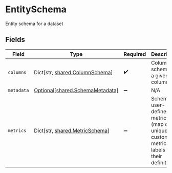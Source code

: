 # EntitySchema

Entity schema for a dataset


## Fields

| Field                                                                                     | Type                                                                                      | Required                                                                                  | Description                                                                               |
| ----------------------------------------------------------------------------------------- | ----------------------------------------------------------------------------------------- | ----------------------------------------------------------------------------------------- | ----------------------------------------------------------------------------------------- |
| `columns`                                                                                 | Dict[str, [shared.ColumnSchema](../../models/shared/columnschema.md)]                     | :heavy_check_mark:                                                                        | Column schema for a given column                                                          |
| `metadata`                                                                                | [Optional[shared.SchemaMetadata]](../../models/shared/schemametadata.md)                  | :heavy_minus_sign:                                                                        | N/A                                                                                       |
| `metrics`                                                                                 | Dict[str, [shared.MetricSchema](../../models/shared/metricschema.md)]                     | :heavy_minus_sign:                                                                        | Schema for user-defined metrics (map of unique custom metric labels to their definitions) |
